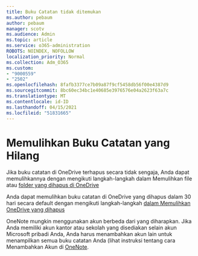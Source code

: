 ```yaml
---
title: Buku Catatan tidak ditemukan
ms.author: pebaum
author: pebaum
manager: scotv
ms.audience: Admin
ms.topic: article
ms.service: o365-administration
ROBOTS: NOINDEX, NOFOLLOW
localization_priority: Normal
ms.collection: Adm_O365
ms.custom:
- "9000559"
- "2502"
ms.openlocfilehash: 8fafb3377ce7b09a87f9cf5458db56f00e4387d9
ms.sourcegitcommit: 8bc60ec34bc1e40685e3976576e04a2623f63a7c
ms.translationtype: MT
ms.contentlocale: id-ID
ms.lasthandoff: 04/15/2021
ms.locfileid: "51831665"
---
```

# <a name="recover-missing-notebook"></a>Memulihkan Buku Catatan yang Hilang

Jika buku catatan di OneDrive terhapus secara tidak sengaja, Anda dapat memulihkannya dengan mengikuti langkah-langkah dalam Memulihkan file atau [folder yang dihapus di OneDrive](https://support.office.com/article/949ada80-0026-4db3-a953-c99083e6a84f)

Anda dapat memulihkan buku catatan di OneDrive yang dihapus dalam 30 hari secara default dengan mengikuti langkah-langkah [dalam Memulihkan OneDrive yang dihapus](https://docs.microsoft.com/onedrive/restore-deleted-onedrive)

OneNote mungkin menggunakan akun berbeda dari yang diharapkan. Jika Anda memiliki akun kantor atau sekolah yang disediakan selain akun Microsoft pribadi Anda, Anda harus menambahkan akun lain untuk menampilkan semua buku catatan Anda (lihat instruksi tentang cara Menambahkan Akun di [OneNote](https://support.office.com/article/5afff855-54ee-47e4-a773-db048d4ac299).